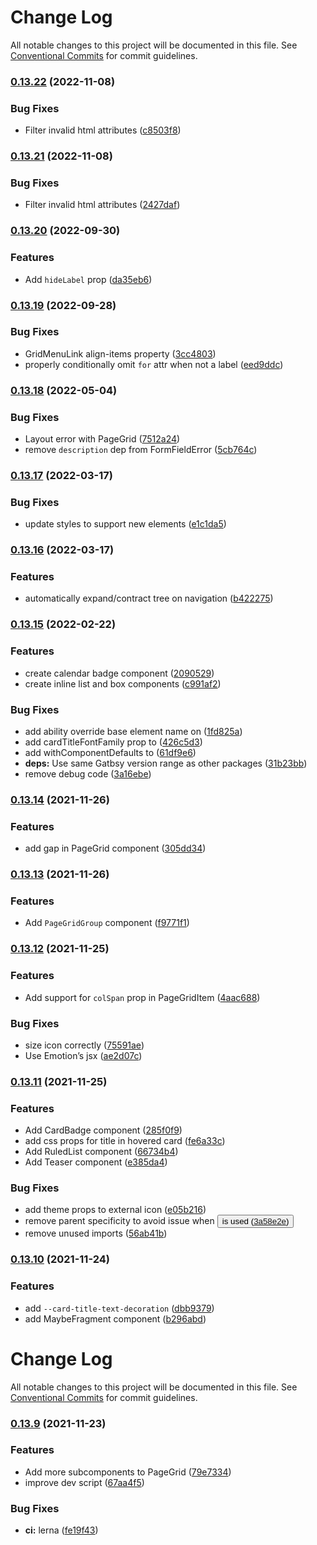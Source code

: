 # Change Log

All notable changes to this project will be documented in this file.
See [Conventional Commits](https://conventionalcommits.org) for commit guidelines.

### [0.13.22](https://github.com/whitespace-se/components/compare/v0.13.21...v0.13.22) (2022-11-08)


### Bug Fixes

* Filter invalid html attributes ([c8503f8](https://github.com/whitespace-se/components/commit/c8503f8556a3b9f05c94bfb5f310596c973de33f))



### [0.13.21](https://github.com/whitespace-se/components/compare/v0.13.20...v0.13.21) (2022-11-08)


### Bug Fixes

* Filter invalid html attributes ([2427daf](https://github.com/whitespace-se/components/commit/2427daf75c0c181eb7ed136a0d48590ee39a230b))



### [0.13.20](https://github.com/whitespace-se/components/compare/v0.13.19...v0.13.20) (2022-09-30)


### Features

* Add `hideLabel` prop ([da35eb6](https://github.com/whitespace-se/components/commit/da35eb67f45a29f96779ec1b68060dfdf743f250))



### [0.13.19](https://github.com/whitespace-se/components/compare/v0.13.18...v0.13.19) (2022-09-28)


### Bug Fixes

* GridMenuLink align-items property ([3cc4803](https://github.com/whitespace-se/components/commit/3cc480378bb3232ab216e06706cf3194e7e1bee4))
* properly conditionally omit `for` attr when not a label ([eed9ddc](https://github.com/whitespace-se/components/commit/eed9ddcdee9de11d7ee0dcee05e95b7a4212892b))



### [0.13.18](https://github.com/whitespace-se/components/compare/v0.13.17...v0.13.18) (2022-05-04)


### Bug Fixes

* Layout error with PageGrid ([7512a24](https://github.com/whitespace-se/components/commit/7512a241522ac439df908c18aef496541b4ce0c1))
* remove `description` dep from FormFieldError ([5cb764c](https://github.com/whitespace-se/components/commit/5cb764c0f7c872daea21d63887175acb1a3a1243))



### [0.13.17](https://github.com/whitespace-se/components/compare/v0.13.16...v0.13.17) (2022-03-17)


### Bug Fixes

* update styles to support new elements ([e1c1da5](https://github.com/whitespace-se/components/commit/e1c1da588202bdb896f086b9f4f80088d1e4949d))



### [0.13.16](https://github.com/whitespace-se/components/compare/v0.13.15...v0.13.16) (2022-03-17)


### Features

* automatically expand/contract tree on navigation ([b422275](https://github.com/whitespace-se/components/commit/b422275fcda8173f92b64ba7777076b50b5d379a))



### [0.13.15](https://github.com/whitespace-se/components/compare/v0.13.14...v0.13.15) (2022-02-22)


### Features

* create calendar badge component ([2090529](https://github.com/whitespace-se/components/commit/2090529511e4bbcca3c330428b2e3ee266f22efa))
* create inline list and box components ([c991af2](https://github.com/whitespace-se/components/commit/c991af2e23e5deae1846e08d6939814ff6722186))


### Bug Fixes

* add ability override base element name on <Box/> ([1fd825a](https://github.com/whitespace-se/components/commit/1fd825aa8ee43dab351ce733ab59e9d12fd54ba9))
* add cardTitleFontFamily prop to <Card/> ([426c5d3](https://github.com/whitespace-se/components/commit/426c5d345c4ea7102793b39bb879781c54b4a220))
* add withComponentDefaults to <InlineList/> ([61df9e6](https://github.com/whitespace-se/components/commit/61df9e62fbca1611bd53626e4d8679663df4d0f5))
* **deps:** Use same Gatbsy version range as other packages ([31b23bb](https://github.com/whitespace-se/components/commit/31b23bb162277de93e12b8368bcc5c9b4117f8e1))
* remove debug code ([3a16ebe](https://github.com/whitespace-se/components/commit/3a16ebe2d1df3bf30931d742790ae2154b559a92))



### [0.13.14](https://github.com/whitespace-se/components/compare/v0.13.13...v0.13.14) (2021-11-26)


### Features

* add gap in PageGrid component ([305dd34](https://github.com/whitespace-se/components/commit/305dd34b4b340a0f0a7c17340f993ec3a332ee65))



### [0.13.13](https://github.com/whitespace-se/components/compare/v0.13.12...v0.13.13) (2021-11-26)


### Features

* Add `PageGridGroup` component ([f9771f1](https://github.com/whitespace-se/components/commit/f9771f115539229af31b082719ff6ba780dc627d))



### [0.13.12](https://github.com/whitespace-se/components/compare/v0.13.11...v0.13.12) (2021-11-25)


### Features

* Add support for `colSpan` prop in PageGridItem ([4aac688](https://github.com/whitespace-se/components/commit/4aac6885a139028e58a7dafceb86b6424bd722ce))


### Bug Fixes

* size icon correctly ([75591ae](https://github.com/whitespace-se/components/commit/75591ae242ab24ef2c9cdc561185b68ffbfd18d5))
* Use Emotion’s jsx ([ae2d07c](https://github.com/whitespace-se/components/commit/ae2d07c69f7f0193b675fbe99ad230bdfe7e9ed3))



### [0.13.11](https://github.com/whitespace-se/components/compare/v0.13.10...v0.13.11) (2021-11-25)


### Features

* Add CardBadge component ([285f0f9](https://github.com/whitespace-se/components/commit/285f0f974d53e349ee4b9a6beebd9af1db0cfd14))
* add css props for title in hovered card ([fe6a33c](https://github.com/whitespace-se/components/commit/fe6a33c5188707757a4180ab99f0b8dcc14361f6))
* Add RuledList component ([66734b4](https://github.com/whitespace-se/components/commit/66734b488400aec318c93ce05e7c54a303d3fa80))
* Add Teaser component ([e385da4](https://github.com/whitespace-se/components/commit/e385da41416f7016bd72ff3ebb9753ea9c6720f1))


### Bug Fixes

* add theme props to external icon ([e05b216](https://github.com/whitespace-se/components/commit/e05b21626a0f44aece1a934f56ac7a5520dd4d1d))
* remove parent specificity to avoid issue when <Button> is used ([3a58e2e](https://github.com/whitespace-se/components/commit/3a58e2ea4d8f55678b82a46b34613cc8004bea4c))
* remove unused imports ([56ab41b](https://github.com/whitespace-se/components/commit/56ab41b81b08b0295896f4570968b547c04eab2f))



### [0.13.10](https://github.com/whitespace-se/components/compare/v0.13.9...v0.13.10) (2021-11-24)


### Features

* add `--card-title-text-decoration` ([dbb9379](https://github.com/whitespace-se/components/commit/dbb9379bb0161a2cdae1ae7f956d47de197de097))
* add MaybeFragment component ([b296abd](https://github.com/whitespace-se/components/commit/b296abd0b3f3275a19497e7c4c86eb9b5d1377dd))



# Change Log

All notable changes to this project will be documented in this file. See
[Conventional Commits](https://conventionalcommits.org) for commit guidelines.

### [0.13.9](https://github.com/whitespace-se/components/compare/v0.13.8...v0.13.9) (2021-11-23)

### Features

- Add more subcomponents to PageGrid
  ([79e7334](https://github.com/whitespace-se/components/commit/79e733455d92e583b30705ce92c2783f8254d2fe))
- improve dev script
  ([67aa4f5](https://github.com/whitespace-se/components/commit/67aa4f521d75fd0637466ffe575eb8f9332c3732))

### Bug Fixes

- **ci:** lerna
  ([fe19f43](https://github.com/whitespace-se/components/commit/fe19f431ce38abcda92cc89a12bbf0a662a6cadb))
